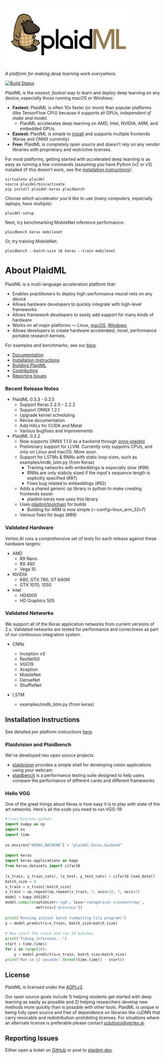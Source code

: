 <img src="docs/images/plaid-final.png" height="200"></img>

*A platform for making deep learning work everywhere.*


[![Build Status](https://travis-ci.org/plaidml/plaidml.svg?branch=master)](https://travis-ci.org/plaidml/plaidml)

PlaidML is the *easiest, fastest* way to learn and deploy deep learning on any device, especially those running macOS or Windows:
  * **Fastest:** PlaidML is often 10x faster (or more) than popular platforms (like TensorFlow CPU) because it supports all GPUs, *independent of make and model*. 
    * PlaidML accelerates deep learning on AMD, Intel, NVIDIA, ARM, and embedded GPUs.
  * **Easiest:** PlaidML is simple to [install](docs/installing.md) and supports multiple frontends (Keras and ONNX currently)
  * **Free:** PlaidML is completely open source and doesn't rely on any vendor libraries with proprietary and restrictive licenses.

For most platforms, getting started with accelerated deep learning is as easy as running a few commands (assuming you have Python (v2 or v3) installed (if this doesn't work, see the [installation instructions](docs/installing.md)):
```
virtualenv plaidml
source plaidml/bin/activate
pip install plaidml-keras plaidbench
```
Choose which accelerator you'd like to use (many computers, especially laptops, have multiple):
```
plaidml-setup
```

Next, try benchmarking MobileNet inference performance:
```
plaidbench keras mobilenet
```
Or, try training MobileNet:
```
plaidbench --batch-size 16 keras --train mobilenet
```


# About PlaidML

PlaidML is a multi-language acceleration platform that: 
  
  * Enables practitioners to deploy high-performance neural nets on any device
  * Allows hardware developers to quickly integrate with high-level frameworks
  * Allows framework developers to easily add support for many kinds of hardware
  * Works on all major platforms — Linux, [macOS](http://vertex.ai/blog/plaidml-mac-preview), [Windows](http://vertex.ai/blog/deep-learning-for-everyone-plaidml-for-windows)
  * Allows developers to create hardware accelerated, novel, performance portable research kernels.

For examples and benchmarks, see our [blog](http://vertex.ai/blog).

- [Documentation](https://vertexai-plaidml.readthedocs-hosted.com/)
- [Installation Instructions](docs/installing.md)
- [Building PlaidML](docs/building.md)
- [Contributing](docs/contributing.rst)
- [Reporting Issues](#reporting-issues)

### Recent Release Notes
* PlaidML 0.3.3 - 0.3.5
  * Support Keras 2.2.0 - 2.2.2
  * Support ONNX 1.2.1
  * Upgrade kernel scheduling
  * Revise documentation
  * Add HALs for CUDA and Metal
  * Various bugfixes and improvements
* PlaidML 0.3.2
  * Now supports ONNX 1.1.0 as a backend through [onnx-plaidml](https://github.com/plaidml/onnx-plaidml)
  * Preliminary support for LLVM. Currently only supports CPUs, and only on Linux and macOS. More soon.
  * Support for LSTMs & RNNs with static loop sizes, such as examples/imdb_lstm.py (from Keras)
    * Training networks with embeddings is especially slow (#96)
    * RNNs are only staticly sized if the input's sequence length is explicitly specified (#97)
    * Fixes bug related to embeddings (#92)
  * Adds a shared generic op library in python to make creating frontends easier
     * plaidml-keras now uses this library
  * Uses [plaidml/toolchain](https://github.com/plaidml/toolchain) for builds
     * Building for ARM is now simple (–-config=linux_arm_32v7)
  * Various fixes for bugs (#89)


### Validated Hardware

Vertex.AI runs a comprehensive set of tests for each release against these hardware targets:
  * AMD
    * R9 Nano
    * RX 480
    * Vega 10
  * NVIDIA
    * K80, GTX 780, GT 640M
    * GTX 1070, 1050
  * Intel
    * HD4000
    * HD Graphics 505

### Validated Networks
We support all of the Keras application networks from current versions of 2.x. Validated networks are tested for performance and 
correctness as part of our continuous integration system.

 * CNNs
   * Inception v3
   * ResNet50
   * VGG19
   * Xception
   * MobileNet
   * DenseNet
   * ShuffleNet

 * LSTM
   * examples/imdb_lstm.py (from keras)

## Installation Instructions

See detailed per platform instructions [here](docs/installing.md).

### Plaidvision and Plaidbench

We've developed two open source projects: 

  * [plaidvision](https://github.com/plaidml/plaidvision) provides a simple shell for developing vision applications using your webcam
  * [plaidbench](https://github.com/plaidml/plaidbench) is a performance testing suite designed to help users compare the performance
  of different cards and different frameworks
  

### Hello VGG
One of the great things about Keras is how easy it is to play with state of the art networks. Here's all the code you
need to run VGG-19:
```python
#!/usr/bin/env python
import numpy as np
import os
import time

os.environ["KERAS_BACKEND"] = "plaidml.keras.backend"

import keras
import keras.applications as kapp
from keras.datasets import cifar10

(x_train, y_train_cats), (x_test, y_test_cats) = cifar10.load_data()
batch_size = 8
x_train = x_train[:batch_size]
x_train = np.repeat(np.repeat(x_train, 7, axis=1), 7, axis=2)
model = kapp.VGG19()
model.compile(optimizer='sgd', loss='categorical_crossentropy',
              metrics=['accuracy'])

print("Running initial batch (compiling tile program)")
y = model.predict(x=x_train, batch_size=batch_size)

# Now start the clock and run 10 batches
print("Timing inference...")
start = time.time()
for i in range(10):
    y = model.predict(x=x_train, batch_size=batch_size)
print("Ran in {} seconds".format(time.time() - start))

```

## License

PlaidML is licensed under the [AGPLv3](https://www.gnu.org/licenses/agpl-3.0.txt). 

Our open source goals include 1) helping students get started with deep learning as easily as possible and 2) helping researchers develop new methods more quickly than is possible with other tools. PlaidML is unique in being fully open source and free of dependence on libraries like cuDNN that carry revocable and redistribution-prohibiting licenses. For situations where an alternate license is preferable please contact [solutions@vertex.ai](mailto:solutions@vertex.ai).

## Reporting Issues
Either open a ticket on [GitHub](https://github.com/plaidml/plaidml/issues) or post to [plaidml-dev](https://groups.google.com/forum/#!forum/plaidml-dev).
